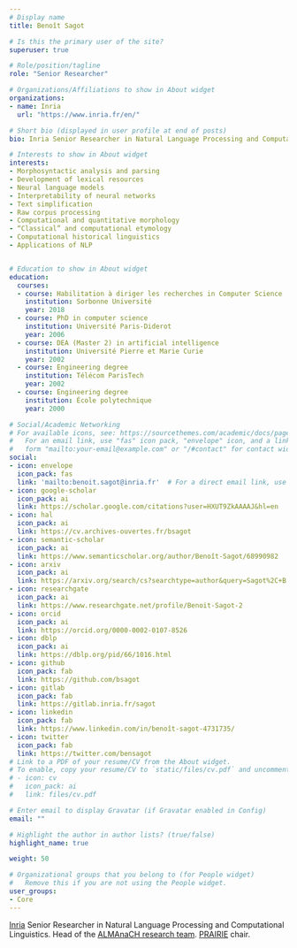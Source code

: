 ```yaml
---
# Display name
title: Benoît Sagot

# Is this the primary user of the site?
superuser: true

# Role/position/tagline
role: "Senior Researcher"

# Organizations/Affiliations to show in About widget
organizations: 
- name: Inria
  url: "https://www.inria.fr/en/"

# Short bio (displayed in user profile at end of posts)
bio: Inria Senior Researcher in Natural Language Processing and Computational Linguistics

# Interests to show in About widget
interests:
- Morphosyntactic analysis and parsing
- Development of lexical resources
- Neural language models
- Interpretability of neural networks
- Text simplification
- Raw corpus processing
- Computational and quantitative morphology
- “Classical” and computational etymology
- Computational historical linguistics
- Applications of NLP


# Education to show in About widget
education:
  courses:
  - course: Habilitation à diriger les recherches in Computer Science
    institution: Sorbonne Université
    year: 2018
  - course: PhD in computer science
    institution: Université Paris-Diderot
    year: 2006
  - course: DEA (Master 2) in artificial intelligence
    institution: Université Pierre et Marie Curie
    year: 2002
  - course: Engineering degree
    institution: Télécom ParisTech
    year: 2002
  - course: Engineering degree
    institution: École polytechnique
    year: 2000

# Social/Academic Networking
# For available icons, see: https://sourcethemes.com/academic/docs/page-builder/#icons
#   For an email link, use "fas" icon pack, "envelope" icon, and a link in the
#   form "mailto:your-email@example.com" or "/#contact" for contact widget.
social:
- icon: envelope
  icon_pack: fas
  link: 'mailto:benoit.sagot@inria.fr'  # For a direct email link, use "mailto:test@example.org".
- icon: google-scholar
  icon_pack: ai
  link: https://scholar.google.com/citations?user=HXUT9ZkAAAAJ&hl=en
- icon: hal
  icon_pack: ai
  link: https://cv.archives-ouvertes.fr/bsagot
- icon: semantic-scholar
  icon_pack: ai
  link: https://www.semanticscholar.org/author/Benoît-Sagot/68990982
- icon: arxiv
  icon_pack: ai
  link: https://arxiv.org/search/cs?searchtype=author&query=Sagot%2C+B
- icon: researchgate
  icon_pack: ai
  link: https://www.researchgate.net/profile/Benoit-Sagot-2
- icon: orcid
  icon_pack: ai
  link: https://orcid.org/0000-0002-0107-8526
- icon: dblp
  icon_pack: ai
  link: https://dblp.org/pid/66/1016.html
- icon: github
  icon_pack: fab
  link: https://github.com/bsagot
- icon: gitlab
  icon_pack: fab
  link: https://gitlab.inria.fr/sagot
- icon: linkedin
  icon_pack: fab
  link: https://www.linkedin.com/in/benoît-sagot-4731735/
- icon: twitter
  icon_pack: fab
  link: https://twitter.com/bensagot
# Link to a PDF of your resume/CV from the About widget.
# To enable, copy your resume/CV to `static/files/cv.pdf` and uncomment the lines below.
# - icon: cv
#   icon_pack: ai
#   link: files/cv.pdf

# Enter email to display Gravatar (if Gravatar enabled in Config)
email: ""

# Highlight the author in author lists? (true/false)
highlight_name: true

weight: 50

# Organizational groups that you belong to (for People widget)
#   Remove this if you are not using the People widget.
user_groups:
- Core
---
```


[Inria](http://www.inria.fr/) Senior Researcher in Natural Language Processing and Computational Linguistics. Head of the [ALMAnaCH research team](https://almanach.inria.fr/index-en.html). [PRAIRIE](https://prairie-institute.fr) chair.
